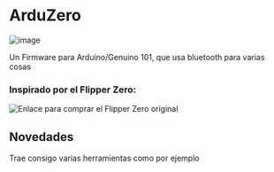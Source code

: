 # ArduZero

![image](https://github.com/Danucosukosuko/ArduZero/assets/71569318/0f5dc432-fc27-4865-b9b2-e5337f111857)


Un Firmware para Arduino/Genuino 101, que usa bluetooth para varias cosas
### Inspirado por el Flipper Zero:
![Enlace para comprar el Flipper Zero original](https://flipperzero.one/)

## Novedades

Trae consigo varias herramientas como por ejemplo
